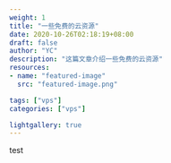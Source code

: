 ```yaml
---
weight: 1
title: "一些免费的云资源"
date: 2020-10-26T02:18:19+08:00
draft: false
author: "YC"
description: "这篇文章介绍一些免费的云资源"
resources:
- name: "featured-image"
  src: "featured-image.png"

tags: ["vps"]
categories: ["vps"]

lightgallery: true
---
```


test


